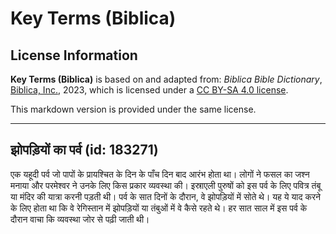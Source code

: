 # Key Terms (Biblica)

## License Information

**Key Terms (Biblica)** is based on and adapted from: _Biblica Bible Dictionary_, [Biblica, Inc.](https://www.biblica.com/), 2023, which is licensed under a [CC BY-SA 4.0 license](https://creativecommons.org/licenses/by-sa/4.0/legalcode.en).

This markdown version is provided under the same license.



--------------------------------

## झोपड़ियों का पर्व (id: 183271)

एक यहूदी पर्व जो पापों के प्रायश्चित के दिन के पाँच दिन बाद आरंभ होता था। लोगों ने फसल का जश्न मनाया और परमेश्वर ने उनके लिए किस प्रकार व्यवस्था की। इस्राएली पुरुषों को इस पर्व के लिए पवित्र तंबू या मंदिर की यात्रा करनी पड़ती थी। पर्व के सात दिनों के दौरान, वे झोपड़ियों में सोते थे। यह ये याद करने के लिए होता था कि वे रेगिस्तान में झोपड़ियों या तंबुओं में वे कैसे रहते थे। हर सात साल में इस पर्व के दौरान वाचा कि व्यवस्था जोर से पढ़ी जाती थी।


